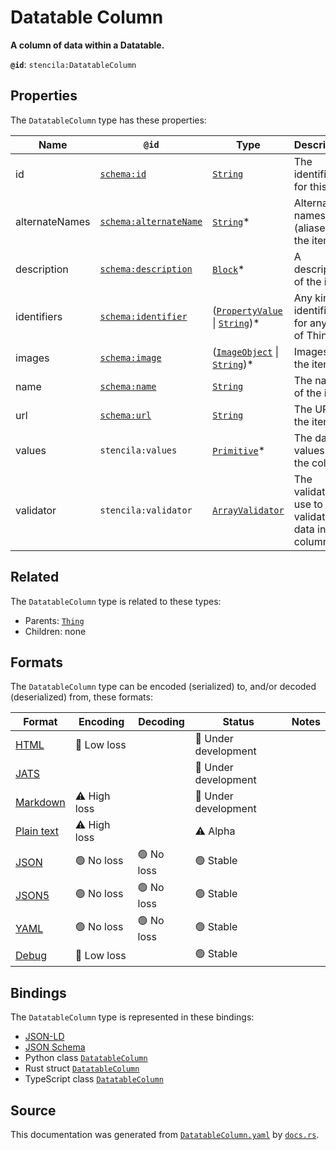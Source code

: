 # Datatable Column

**A column of data within a Datatable.**

**`@id`**: `stencila:DatatableColumn`

## Properties

The `DatatableColumn` type has these properties:

| Name           | `@id`                                                      | Type                                                                                                                                                                                                                 | Description                                          | Inherited from                                                                                                     |
| -------------- | ---------------------------------------------------------- | -------------------------------------------------------------------------------------------------------------------------------------------------------------------------------------------------------------------- | ---------------------------------------------------- | ------------------------------------------------------------------------------------------------------------------ |
| id             | [`schema:id`](https://schema.org/id)                       | [`String`](https://github.com/stencila/stencila/blob/main/docs/reference/schema/data/string.md)                                                                                                                      | The identifier for this item                         | [`Entity`](https://github.com/stencila/stencila/blob/main/docs/reference/schema/other/entity.md)                   |
| alternateNames | [`schema:alternateName`](https://schema.org/alternateName) | [`String`](https://github.com/stencila/stencila/blob/main/docs/reference/schema/data/string.md)*                                                                                                                     | Alternate names (aliases) for the item.              | [`Thing`](https://github.com/stencila/stencila/blob/main/docs/reference/schema/other/thing.md)                     |
| description    | [`schema:description`](https://schema.org/description)     | [`Block`](https://github.com/stencila/stencila/blob/main/docs/reference/schema/prose/block.md)*                                                                                                                      | A description of the item.                           | [`Thing`](https://github.com/stencila/stencila/blob/main/docs/reference/schema/other/thing.md)                     |
| identifiers    | [`schema:identifier`](https://schema.org/identifier)       | ([`PropertyValue`](https://github.com/stencila/stencila/blob/main/docs/reference/schema/other/property-value.md) \| [`String`](https://github.com/stencila/stencila/blob/main/docs/reference/schema/data/string.md))* | Any kind of identifier for any kind of Thing.        | [`Thing`](https://github.com/stencila/stencila/blob/main/docs/reference/schema/other/thing.md)                     |
| images         | [`schema:image`](https://schema.org/image)                 | ([`ImageObject`](https://github.com/stencila/stencila/blob/main/docs/reference/schema/works/image-object.md) \| [`String`](https://github.com/stencila/stencila/blob/main/docs/reference/schema/data/string.md))*    | Images of the item.                                  | [`Thing`](https://github.com/stencila/stencila/blob/main/docs/reference/schema/other/thing.md)                     |
| name           | [`schema:name`](https://schema.org/name)                   | [`String`](https://github.com/stencila/stencila/blob/main/docs/reference/schema/data/string.md)                                                                                                                      | The name of the item.                                | [`Thing`](https://github.com/stencila/stencila/blob/main/docs/reference/schema/other/thing.md)                     |
| url            | [`schema:url`](https://schema.org/url)                     | [`String`](https://github.com/stencila/stencila/blob/main/docs/reference/schema/data/string.md)                                                                                                                      | The URL of the item.                                 | [`Thing`](https://github.com/stencila/stencila/blob/main/docs/reference/schema/other/thing.md)                     |
| values         | `stencila:values`                                          | [`Primitive`](https://github.com/stencila/stencila/blob/main/docs/reference/schema/data/primitive.md)*                                                                                                               | The data values of the column.                       | [`DatatableColumn`](https://github.com/stencila/stencila/blob/main/docs/reference/schema/data/datatable-column.md) |
| validator      | `stencila:validator`                                       | [`ArrayValidator`](https://github.com/stencila/stencila/blob/main/docs/reference/schema/data/array-validator.md)                                                                                                     | The validator to use to validate data in the column. | [`DatatableColumn`](https://github.com/stencila/stencila/blob/main/docs/reference/schema/data/datatable-column.md) |

## Related

The `DatatableColumn` type is related to these types:

- Parents: [`Thing`](https://github.com/stencila/stencila/blob/main/docs/reference/schema/other/thing.md)
- Children: none

## Formats

The `DatatableColumn` type can be encoded (serialized) to, and/or decoded (deserialized) from, these formats:

| Format                                                                                        | Encoding         | Decoding     | Status                 | Notes |
| --------------------------------------------------------------------------------------------- | ---------------- | ------------ | ---------------------- | ----- |
| [HTML](https://github.com/stencila/stencila/blob/main/docs/reference/formats/html.md)         | 🔷 Low loss       |              | 🚧 Under development    |       |
| [JATS](https://github.com/stencila/stencila/blob/main/docs/reference/formats/jats.md)         |                  |              | 🚧 Under development    |       |
| [Markdown](https://github.com/stencila/stencila/blob/main/docs/reference/formats/markdown.md) | ⚠️ High loss     |              | 🚧 Under development    |       |
| [Plain text](https://github.com/stencila/stencila/blob/main/docs/reference/formats/text.md)   | ⚠️ High loss     |              | ⚠️ Alpha               |       |
| [JSON](https://github.com/stencila/stencila/blob/main/docs/reference/formats/json.md)         | 🟢 No loss        | 🟢 No loss    | 🟢 Stable               |       |
| [JSON5](https://github.com/stencila/stencila/blob/main/docs/reference/formats/json5.md)       | 🟢 No loss        | 🟢 No loss    | 🟢 Stable               |       |
| [YAML](https://github.com/stencila/stencila/blob/main/docs/reference/formats/yaml.md)         | 🟢 No loss        | 🟢 No loss    | 🟢 Stable               |       |
| [Debug](https://github.com/stencila/stencila/blob/main/docs/reference/formats/debug.md)       | 🔷 Low loss       |              | 🟢 Stable               |       |

## Bindings

The `DatatableColumn` type is represented in these bindings:

- [JSON-LD](https://stencila.dev/DatatableColumn.jsonld)
- [JSON Schema](https://stencila.dev/DatatableColumn.schema.json)
- Python class [`DatatableColumn`](https://github.com/stencila/stencila/blob/main/python/stencila/types/datatable_column.py)
- Rust struct [`DatatableColumn`](https://github.com/stencila/stencila/blob/main/rust/schema/src/types/datatable_column.rs)
- TypeScript class [`DatatableColumn`](https://github.com/stencila/stencila/blob/main/typescript/src/types/DatatableColumn.ts)

## Source

This documentation was generated from [`DatatableColumn.yaml`](https://github.com/stencila/stencila/blob/main/schema/DatatableColumn.yaml) by [`docs.rs`](https://github.com/stencila/stencila/blob/main/rust/schema-gen/src/docs.rs).